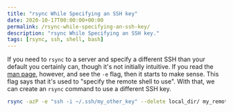 ```yaml
---
title: "rsync While Specifying an SSH key"
date: 2020-10-17T00:00:00+00:00
permalink: /rsync-while-specifying-an-ssh-key/
description: "rsync While Specifying an SSH key."
tags: [rsync, ssh, shell, bash]
---
```


If you need to `rsync` to a server and specify a different SSH than your default you certainly can, though it's not initially intuitive. If you read the [man page](https://linux.die.net/man/1/rsync), however, and see the `-e` flag, then it starts to make sense. This flag says that it's used to "specify the remote shell to use". With that, we can create an `rsync` command to use a different SSH key.

```bash
rsync -azP -e "ssh -i ~/.ssh/my_other_key" --delete local_dir/ my_remote_user@12.34.56.789:/remote_dir/
```
